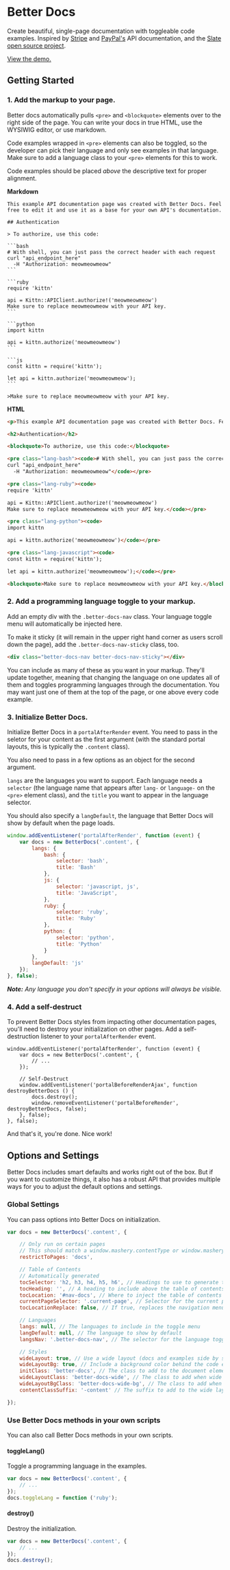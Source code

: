 # Better Docs

Create beautiful, single-page documentation with toggleable code examples. Inspired by [Stripe](https://stripe.com/docs/api) and [PayPal's](https://developer.paypal.com/docs/api/) API documentation, and the [Slate open source project](https://github.com/lord/slate).

[View the demo.](/docs/read/customizing_your_portal/plugins/better_docs/Demo)

<div id="plugin-note"></div>



## Getting Started

### 1. Add the markup to your page.

Better docs automatically pulls `<pre>` and `<blockquote>` elements over to the right side of the page. You can write your docs in true HTML, use the WYSIWIG editor, or use markdown.

Code examples wrapped in `<pre>` elements can also be toggled, so the developer can pick their language and only see examples in that language. Make sure to add a language class to your `<pre>` elements for this to work.

Code examples should be placed *above* the descriptive text for proper alignment.

**Markdown**

	This example API documentation page was created with Better Docs. Feel free to edit it and use it as a base for your own API's documentation.

	## Authentication

	> To authorize, use this code:

	```bash
	# With shell, you can just pass the correct header with each request
	curl "api_endpoint_here"
	  -H "Authorization: meowmeowmeow"
	```

	```ruby
	require 'kittn'

	api = Kittn::APIClient.authorize!('meowmeowmeow')
	Make sure to replace meowmeowmeow with your API key.
	```

	```python
	import kittn

	api = kittn.authorize('meowmeowmeow')
	```

	```js
	const kittn = require('kittn');

	let api = kittn.authorize('meowmeowmeow');
	```

	>Make sure to replace meowmeowmeow with your API key.

**HTML**

```html
<p>This example API documentation page was created with Better Docs. Feel free to edit it and use it as a base for your own API's documentation.</p>

<h2>Authentication</h2>

<blockquote>To authorize, use this code:</blockquote>

<pre class="lang-bash"><code># With shell, you can just pass the correct header with each request
curl "api_endpoint_here"
  -H "Authorization: meowmeowmeow"</code></pre>

<pre class="lang-ruby"><code>
require 'kittn'

api = Kittn::APIClient.authorize!('meowmeowmeow')
Make sure to replace meowmeowmeow with your API key.</code></pre>

<pre class="lang-python"><code>
import kittn

api = kittn.authorize('meowmeowmeow')</code></pre>

<pre class="lang-javascript"><code>
const kittn = require('kittn');

let api = kittn.authorize('meowmeowmeow');</code></pre>

<blockquote>Make sure to replace meowmeowmeow with your API key.</blockquote>
```

### 2. Add a programming language toggle to your markup.

Add an empty div with the `.better-docs-nav` class. Your language toggle menu will automatically be injected here.

To make it sticky (it will remain in the upper right hand corner as users scroll down the page), add the `.better-docs-nav-sticky` class, too.

```html
<div class="better-docs-nav better-docs-nav-sticky"></div>
```

You can include as many of these as you want in your markup. They'll update together, meaning that changing the language on one updates all of them and toggles programming languages through the documentation. You may want just one of them at the top of the page, or one above every code example.

### 3. Initialize Better Docs.

Initialize Better Docs in a `portalAfterRender` event. You need to pass in the seletor for your content as the first argument (with the standard portal layouts, this is typically the `.content` class).

You also need to pass in a few options as an object for the second argument.

`langs` are the languages you want to support. Each language needs a `selector` (the language name that appears after `lang-` or `language-` on the `<pre>` element class), and the `title` you want to appear in the language selector.

You should also specify a `langDefault`, the language that Better Docs will show by default when the page loads.

```js
window.addEventListener('portalAfterRender', function (event) {
	var docs = new BetterDocs('.content', {
		langs: {
			bash: {
				selector: 'bash',
				title: 'Bash'
			},
			js: {
				selector: 'javascript, js',
				title: 'JavaScript',
			},
			ruby: {
				selector: 'ruby',
				title: 'Ruby'
			},
			python: {
				selector: 'python',
				title: 'Python'
			}
		},
		langDefault: 'js'
	});
}, false);
```

*__Note:__ Any language you don't specify in your options will always be visible.*

### 4. Add a self-destruct

To prevent Better Docs styles from impacting other documentation pages, you'll need to destroy your initialization on other pages. Add a self-destruction listener to your `portalAfterRender` event.

```lang-js
window.addEventListener('portalAfterRender', function (event) {
	var docs = new BetterDocs('.content', {
		// ...
	});

	// Self-Destruct
	window.addEventListener('portalBeforeRenderAjax', function destroyBetterDocs () {
		docs.destroy();
		window.removeEventListener('portalBeforeRender', destroyBetterDocs, false);
	}, false);
}, false);
```

And that's it, you're done. Nice work!


## Options and Settings

Better Docs includes smart defaults and works right out of the box. But if you want to customize things, it also has a robust API that provides multiple ways for you to adjust the default options and settings.

### Global Settings

You can pass options into Better Docs on initialization.

```javascript
var docs = new BetterDocs('.content', {

	// Only run on certain pages
	// This should match a window.mashery.contentType or window.mashery.contentId
	restrictToPages: 'docs',

	// Table of Contents
	// Automatically generated
	tocSelector: 'h2, h3, h4, h5, h6', // Headings to use to generate table fo contents
	tocHeading: '', // A heading to include above the table of contents
	tocLocation: '#nav-docs', // Where to inject the table of contents (defaults to below the current page navigation)
	currentPageSelector: '.current-page', // Selector for the current page in the docs sub navigation
	tocLocationReplace: false, // If true, replaces the navigation menu entirely

	// Languages
	langs: null, // The languages to include in the toggle menu
	langDefault: null, // The language to show by default
	langsNav: '.better-docs-nav', // The selector for the language toggle menu

	// Styles
	wideLayout: true, // Use a wide layout (docs and examples side by side) instead of a tranditional stacked layout
	wideLayoutBg: true, // Include a background color behind the code examples
	initClass: 'better-docs', // The class to add to the document element after Better Docs loads
	wideLayoutClass: 'better-docs-wide', // The class to add when wide layouts are enabled
	wideLayoutBgClass: 'better-docs-wide-bg', // The class to add when background color for wide layouts is enabled
	contentClassSuffix: '-content' // The suffix to add to the wide layout classes for the content area

});
```

### Use Better Docs methods in your own scripts

You can also call Better Docs methods in your own scripts.

#### toggleLang()
Toggle a programming language in the examples.

```javascript
var docs = new BetterDocs('.content', {
	// ...
});
docs.toggleLang = function ('ruby');
```

#### destroy()
Destroy the initialization.

```javascript
var docs = new BetterDocs('.content', {
	// ...
});
docs.destroy();
```